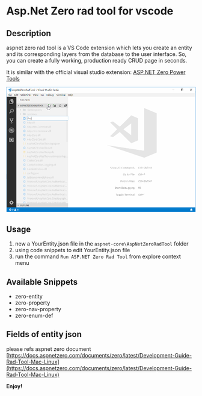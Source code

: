 # Asp.Net Zero rad tool for vscode 

## Description

aspnet zero rad tool is a VS Code extension which lets you create an entity and its corresponding layers from the database to the user interface. So, you can create a fully working, production ready CRUD page in seconds.

It is similar with the official visual studio extension: [ASP.NET Zero Power Tools](https://marketplace.visualstudio.com/items?itemName=Volosoft.AspNetZeroPowerTools)

![example](images/example.gif)

## Usage

1. new a YourEntity.json file in the `aspnet-core\AspNetZeroRadTool` folder
2. using code snippets to edit YourEntity.json file
3. run the command `Run ASP.NET Zero Rad Tool` from explore context menu


## Available Snippets

* zero-entity
* zero-property
* zero-nav-property
* zero-enum-def

## Fields of entity json

please refs aspnet zero document [https://docs.aspnetzero.com/documents/zero/latest/Development-Guide-Rad-Tool-Mac-Linux](https://docs.aspnetzero.com/documents/zero/latest/Development-Guide-Rad-Tool-Mac-Linux)

**Enjoy!**
